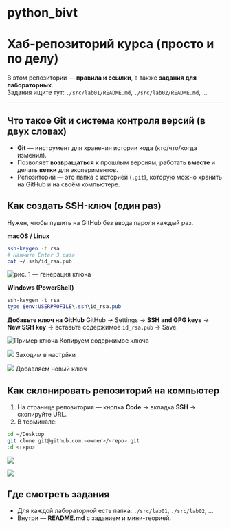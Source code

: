 # python_bivt
# Хаб-репозиторий курса (просто и по делу)

В этом репозитории — **правила и ссылки**, а также **задания для лабораторных**.  
Задания ищите тут: `./src/lab01/README.md`, `./src/lab02/README.md`, ...

---

## Что такое Git и система контроля версий (в двух словах)
- **Git** — инструмент для хранения истории кода (кто/что/когда изменил).
- Позволяет **возвращаться** к прошлым версиям, работать **вместе** и делать **ветки** для экспериментов.
- Репозиторий — это папка с историей (`.git`), которую можно хранить на GitHub и на своём компьютере.

## Как создать SSH-ключ (один раз)
Нужен, чтобы пушить на GitHub без ввода пароля каждый раз.

**macOS / Linux**
```bash
ssh-keygen -t rsa
# Нажмите Enter 3 раза
cat ~/.ssh/id_rsa.pub
```
![рис. 1 — генерация ключа ](./misc/img/general_material/ssh-keygen.png)

**Windows (PowerShell)**
```powershell
ssh-keygen -t rsa
type $env:USERPROFILE\.ssh\id_rsa.pub
```

**Добавьте ключ на GitHub**
GitHub → Settings → **SSH and GPG keys** → **New SSH key** → вставьте содержимое `id_rsa.pub` → Save.  

![Пример ключа](./misc/img/general_material/highlighted.png)
Копируем содержимое ключа

![](./misc/img/general_material/settings.jpg)
Заходим в настрйки

![](./misc/img/general_material/new_ssh.jpg)
Добавляем новый ключ

## Как склонировать репозиторий на компьютер
1) На странице репозитория — кнопка **Code** → вкладка **SSH** → скопируйте URL.  
2) В терминале:
```bash
cd ~/Desktop
git clone git@github.com:<owner>/<repo>.git
cd <repo>
```
![](./misc/img/general_material/code-ssh.png)

![](./misc/img/lab01/%20clone_init_commit.png)

## Где смотреть задания
- Для каждой лабораторной есть папка: `./src/lab01`, `./src/lab02`, ...  
- Внутри — **README.md** с заданием и мини-теорией.